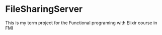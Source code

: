 # FileSharingServer

This is my term project for the Functional programing with Elixir course in FMI